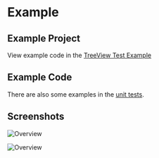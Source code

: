 # Example

## Example Project 
View example code in the [TreeView Test Example](https://bitbucket.org/kevinandre/flutter_treeview_example/src/master/)

## Example Code
There are also some examples in the [unit tests](https://bitbucket.org/kevinandre/flutter_treeview/src/master/test/).

## Screenshots
![Overview](https://bitbucket.org/kevinandre/flutter_treeview/raw/03707dec7b46e18b6d7a68867697bb7251906b75/screenshots/ss1.gif)

![Overview](https://bitbucket.org/kevinandre/flutter_treeview/raw/03707dec7b46e18b6d7a68867697bb7251906b75/screenshots/ss2.png)